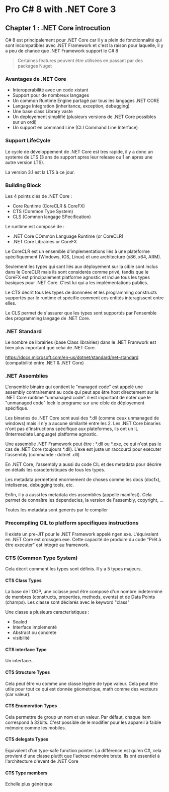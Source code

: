 # Pro C# 8 with .NET Core 3

## Chapter 1 : .NET Core introcution

 C# 8 est principalement pour .NET Core car il y a plein de fonctionnalité qui sont incompatibles avec .NET Framework et c'est la raison pour laquelle, il y a peu de chance que .NET Framework support le C# 8

 > Certaines features peuvent être utilisées en passant par des packages Nuget

### Avantages de .NET Core
- Interoperabilité avec un code xistant
- Support pour de nombreux langages
- Un common Runtime Engine partagé par tous les langages .NET CORE
- Langage Integration (inheritance, exception, debugging)
- Une base class Library vaste
- Un deployement simplifié (plusieurs versions de .NET Core possibles sur un ordi)
- Un support en command Line (CLI Command Line Interface)

### Support LifeCycle
Le cycle de développement de .NET Core est tres rapide, il y a donc un systeme de LTS (3 ans de support apres leur release ou 1 an apres une autre version LTS).

La version 3.1 est la LTS à ce jour.

### Building Block

Les 4 points clés de .NET Core :
- Core Runtime (CoreCLR & CoreFX)
- CTS (Common Type System)
- CLS (Common langage SPecification)

Le runtime est composé de :
- .NET Core COmmon Language Runtime (or CoreCLR)
- .NET Core Librairies or CoreFX

Le CoreCLR est un ensemble d'implementations liés à une plateforme spécifiquement (Windows, IOS, Linux) et une architecture (x86, x64, ARM).

Seulement les types qui sont liés aux déployement sur la cible sont inclus dans le CoreCLR mais ils sont considerés comme privé, tandis que le CoreFX est principalement platforme agnostic et inclue tous les types basiques pour .NET Core. C'est lui qui a les implémentations publics.

Le CTS décrit tous les types de donnnées et les programming constructs supportés par le runtime et spécifie comment ces entités interagissent entre elles.

Le CLS permet de s'assurer que les types sont supportés par l'ensemble des programming langage de .NET Core.


### .NET Standard

Le nombre de librairies (base Class librairies) dans le .NET Framwork est bien plus important que celui de .NET Core.

https://docs.microsoft.com/en-us/dotnet/standard/net-standard (compatbilité entre .NET & .NET Core)

### .NET Assemblies
L'ensemble binaire qui contient le "managed code" est appelé une assembly contrairement au code qui peut aps être host directement sur le .NET Core runtime "unmanaged code". il est important de noter que le "unmanaged code" lock le programe sur une cible de déployement spécifique.

Les binaries de .NET Core sont ausi des *.dll (comme ceux unmanaged de windows) mais il n'y a aucune similarité entre les 2. Les .NET Core binaries n'ont pas d'instructions spécifique aux plateformes, ils ont un IL (Intermediate Language) platforme agnostic.

Une assemblie .NET Framework peut être : *.dll ou *.exe, ce qui n'est pas le cas de .NET Core (toujours *.dll). L'exe est juste un raccourci pour executer l'assembly (commande : dotnet <assemblyName>.dll)

En .NET Core, l'assembly a aussi du code CIL et des metadata pour décrire en détails les caracteristiques de tous les types.

Les metadata permettent enormement de choses comme les docs (docfx), intelisense, debugging tools, etc.

Enfin, il y a aussi les metadata des assemblies (appellé manifest). Cela permet de connaître les dependecies, la version de l'assembly, copyright, ...

Toutes les metadata sont generés par le compiler

### Precompiling CIL to platform specifiques instructions

Il existe un pre-JIT pour le .NET Framework appelé ngen.exe. L'équivalent en .NET Core est crossgen.exe. Cette capacité de produire du code "Prêt à être executer" est integré au framework.

### CTS (Common Type System)

Cela décrit comment les types sont définis. Il y a 5 types majeurs.

#### CTS Class Types
La base de l'OOP, une cclasse peut être composé d'un nombre indeterminé de membres (constructs, properties, methods, events) et de Data Points (champs). Les classe sont déclarés avec le keyword "class"

Une classe a plusieurs caracteristiques :
- Sealed
- Interface implementé
- Abstract ou concrete
- visibilité

#### CTS interface Type
Un interface...

#### CTS Structure Types
Cela peut être vu comme une classe légère de type valeur. Cela peut être utile pour tout ce qui est donnée géometrique, math comme des vecteurs (car valeur).

#### CTS Enumeration Types
Cela permettre de group un nom et un valeur. Par défaut, chaque item correspond à 32bits. C'est possible de le modifier pour les appareil à faible mémoire comme les mobiles.

#### CTS delegate Types
Equivalent d'un type-safe function pointer. La différence est qu'en C#, cela provient d'une classe plutôt que l'adrese mémoire brute.
Ils ont essentiel à l'architecture d'event de  .NET Core

#### CTS Type members
Echelle plus générique
